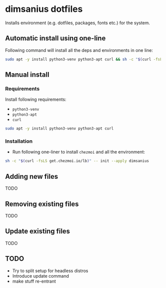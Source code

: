 # dimsanius dotfiles

Installs environment (e.g. dotfiles, packages, fonts etc.) for the system.

## Automatic install using one-line

Following command will install all the deps and environments in one line:

```bash
sudo apt -y install python3-venv python3-apt curl && sh -c "$(curl -fsLS get.chezmoi.io/lb)" -- init --apply dimsanius
```

## Manual install

### Requirements

Install following requirements:

- `python3-venv`
- `python3-apt`
- `curl`

```bash
sudo apt -y install python3-venv python3-apt curl
```

### Installation

- Run following one-liner to install `chezmoi` and all the environment:

```bash
sh -c "$(curl -fsLS get.chezmoi.io/lb)" -- init --apply dimsanius
```

## Adding new files

TODO

## Removing existing files

TODO

## Update existing files

TODO

## TODO

- Try to split setup for headless distros
- Introduce update command
- make stuff re-entrant
